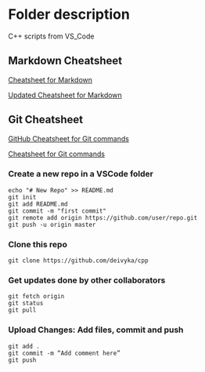 # Folder description
C++ scripts from VS_Code


## Markdown Cheatsheet
[Cheatsheet for Markdown](https://github.com/adam-p/markdown-here/wiki/Markdown-Cheatsheet)

[Updated Cheatsheet for Markdown](https://www.markdownguide.org/basic-syntax/)

## Git Cheatsheet
[GitHub Cheatsheet for Git commands](https://github.github.com/training-kit/downloads/github-git-cheat-sheet.pdf)

[Cheatsheet for Git commands](https://shortcode.dev/git-cheatsheet#add-all-files)

### Create a new repo in a VSCode folder
```
echo "# New Repo" >> README.md
git init
git add README.md
git commit -m "first commit"
git remote add origin https://github.com/user/repo.git
git push -u origin master             
```

### Clone this repo
```
git clone https://github.com/deivyka/cpp
```

### Get updates done by other collaborators
```
git fetch origin              
git status 
git pull
```

### Upload Changes: Add files, commit and push
```
git add .
git commit -m “Add comment here”
git push
```
